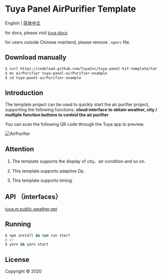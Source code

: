 # Tuya Panel AirPurifier Template

English | [简体中文](./README-zh_CN.md)

for docs, please visit [tuya docs](https://docs.tuya.com)

for users outside Chinese mainland, please remove `.npmrc` file.

## Download manually

```bash
$ curl https://codeload.github.com/TuyaInc/tuya-panel-kit-template/tar.gz/develop | tar -xz --strip=2 tuya-panel-kit-template-develop/examples/airPurifier
$ mv airPurifier tuya-panel-airPurifier-example
$ cd tuya-panel-airPurifier-example
```

## Introduction

The template project can be used to quickly start the air purifier project, supporting the following functions: **cloud interface to obtain weather, city / multiple function buttons to control the air purifier**

You can scan the following QR code through the Tuya app to preview.

![AirPurifier](https://images.tuyacn.com/fe-static/docs/img/2d7d2936-84bb-43d5-8244-aff29d76e3c5.png?tyName=airPurifier.png)

## Attention

1. The template supports the display of city、air condition and so on.

2. This template supports adaptive Dp.

3. This template supports timing.

## API （interfaces）

[tuya.m.public.weather.get](https://docs.tuya.com/zh/iot/panel-development/panel-sdk-development/common-sdk-development/equipment-related-interface/equipment-related-interface?id=K9m1dlii6zkf7#title-4-%E4%BA%94%E3%80%81%E8%8E%B7%E5%8F%96%E8%AE%BE%E5%A4%87%E5%9F%8E%E5%B8%82%E5%A4%A9%E6%B0%94%E4%BF%A1%E6%81%AF)

## Running

```bash
$ npm install && npm run start
# or
$ yarn && yarn start
```

## License

Copyright © 2020
